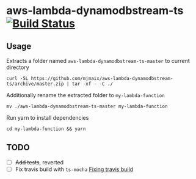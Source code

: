 # aws-lambda-dynamodbstream-ts [![Build Status](https://travis-ci.org/mjmaix/aws-lambda-dynamodbstream-ts.svg?branch=master)](https://travis-ci.org/mjmaix/aws-lambda-dynamodbstream-ts)

## Usage

Extracts a folder named `aws-lambda-dynamodbstream-ts-master` to current directory

```
curl -SL https://github.com/mjmaix/aws-lambda-dynamodbstream-ts/archive/master.zip | tar -xf - -C ./
```

Additionally rename the extracted folder to `my-lambda-function`

```
mv ./aws-lambda-dynamodbstream-ts-master my-lambda-function
```

Run yarn to install dependencies

```
cd my-lambda-function && yarn
```

## TODO

- [ ] ~~Add tests~~, reverted
- [ ] Fix travis build with `ts-mocha` [Fixing travis build](https://travis-ci.org/mjmaix/aws-lambda-dynamodbstream-ts/builds/554363731)
